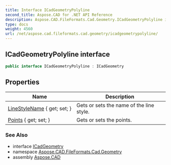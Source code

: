 ```yaml
---
title: Interface ICadGeometryPolyline
second_title: Aspose.CAD for .NET API Reference
description: Aspose.CAD.FileFormats.Cad.Geometry.ICadGeometryPolyline interface. 
type: docs
weight: 4560
url: /net/aspose.cad.fileformats.cad.geometry/icadgeometrypolyline/
---
```

## ICadGeometryPolyline interface

```csharp
public interface ICadGeometryPolyline : ICadGeometry
```

## Properties

| Name | Description |
| --- | --- |
| [LineStyleName](../../aspose.cad.fileformats.cad.geometry/icadgeometrypolyline/linestylename/) { get; set; } | Gets or sets the name of the line style. |
| [Points](../../aspose.cad.fileformats.cad.geometry/icadgeometrypolyline/points/) { get; set; } | Gets or sets the points. |

### See Also

* interface [ICadGeometry](../icadgeometry/)
* namespace [Aspose.CAD.FileFormats.Cad.Geometry](../../aspose.cad.fileformats.cad.geometry/)
* assembly [Aspose.CAD](../../)


